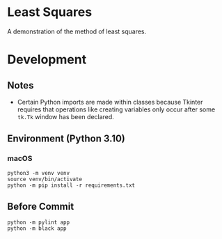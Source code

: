 # Least Squares

A demonstration of the method of least squares.

# Development

## Notes

- Certain Python imports are made within classes
because Tkinter requires that operations like creating variables
only occur after some `tk.Tk` window has been declared.

## Environment (Python 3.10)

### macOS

```
python3 -m venv venv
source venv/bin/activate
python -m pip install -r requirements.txt
```

## Before Commit

```
python -m pylint app
python -m black app
```
